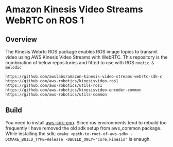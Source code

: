 # Amazon Kinesis Video Streams WebRTC on ROS 1

## Overview
The Kinesis Webrtc ROS package enables ROS image topics to transmit video using AWS Kinesis Video Streams with WebRTC.
This repository is the combination of below repositories and fitted to use with ROS `noetic & melodic`
```
https://github.com/awslabs/amazon-kinesis-video-streams-webrtc-sdk-c
https://github.com/aws-robotics/kinesisvideo-ros1
https://github.com/aws-robotics/utils-ros1
https://github.com/aws-robotics/kinesisvideo-encoder-common
https://github.com/aws-robotics/utils-common
```
## Build
You need to install [aws-sdk-cpp](https://github.com/aws/aws-sdk-cpp). Since ros environments tend to rebuild too frequently I have removed the old sdk setup from aws_common package.
<br/>While installing the sdk; `cmake <path-to-root-of-aws-sdk> -DCMAKE_BUILD_TYPE=Release -DBUILD_ONLY="core;kinesis"` is enaugh.


